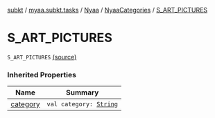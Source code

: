 [subkt](../../../index.md) / [myaa.subkt.tasks](../../index.md) / [Nyaa](../index.md) / [NyaaCategories](index.md) / [S_ART_PICTURES](./-s_-a-r-t_-p-i-c-t-u-r-e-s.md)

# S_ART_PICTURES

`S_ART_PICTURES` [(source)](https://github.com/Myaamori/SubKt/blob/0.1.10/src/main/kotlin/myaa/subkt/tasks/tasks.kt#L803)

### Inherited Properties

| Name | Summary |
|---|---|
| [category](category.md) | `val category: `[`String`](https://kotlinlang.org/api/latest/jvm/stdlib/kotlin/-string/index.html) |
